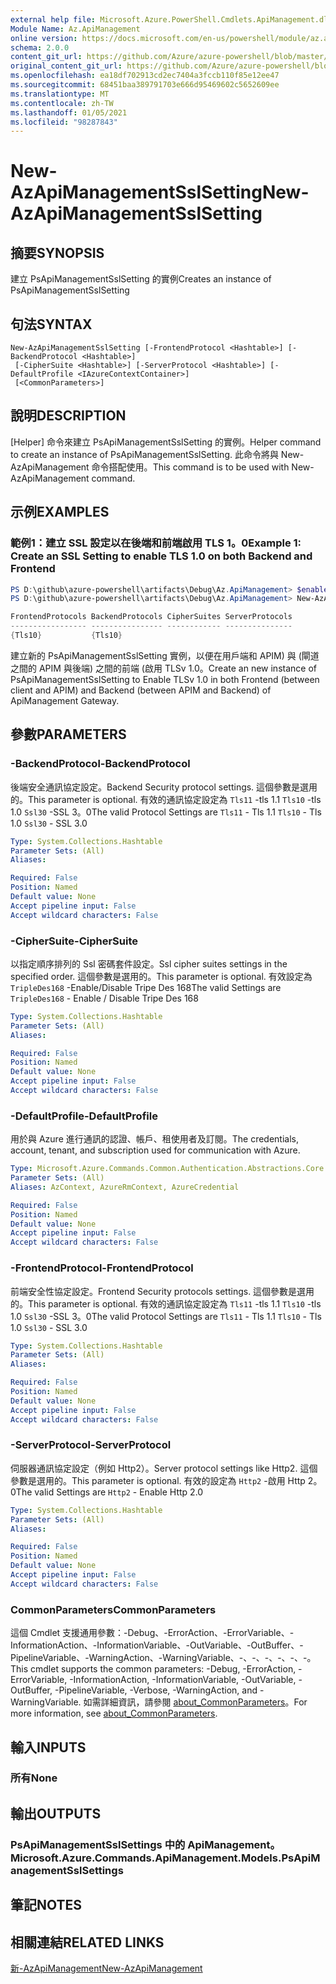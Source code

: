 ```yaml
---
external help file: Microsoft.Azure.PowerShell.Cmdlets.ApiManagement.dll-Help.xml
Module Name: Az.ApiManagement
online version: https://docs.microsoft.com/en-us/powershell/module/az.apimanagement/new-azapimanagementsslsetting
schema: 2.0.0
content_git_url: https://github.com/Azure/azure-powershell/blob/master/src/ApiManagement/ApiManagement/help/New-AzApiManagementSslSetting.md
original_content_git_url: https://github.com/Azure/azure-powershell/blob/master/src/ApiManagement/ApiManagement/help/New-AzApiManagementSslSetting.md
ms.openlocfilehash: ea18df702913cd2ec7404a3fccb110f85e12ee47
ms.sourcegitcommit: 68451baa389791703e666d95469602c5652609ee
ms.translationtype: MT
ms.contentlocale: zh-TW
ms.lasthandoff: 01/05/2021
ms.locfileid: "98287843"
---
```

# <span data-ttu-id="c3e0c-101">New-AzApiManagementSslSetting</span><span class="sxs-lookup"><span data-stu-id="c3e0c-101">New-AzApiManagementSslSetting</span></span>

## <span data-ttu-id="c3e0c-102">摘要</span><span class="sxs-lookup"><span data-stu-id="c3e0c-102">SYNOPSIS</span></span>
<span data-ttu-id="c3e0c-103">建立 PsApiManagementSslSetting 的實例</span><span class="sxs-lookup"><span data-stu-id="c3e0c-103">Creates an instance of PsApiManagementSslSetting</span></span>

## <span data-ttu-id="c3e0c-104">句法</span><span class="sxs-lookup"><span data-stu-id="c3e0c-104">SYNTAX</span></span>

```
New-AzApiManagementSslSetting [-FrontendProtocol <Hashtable>] [-BackendProtocol <Hashtable>]
 [-CipherSuite <Hashtable>] [-ServerProtocol <Hashtable>] [-DefaultProfile <IAzureContextContainer>]
 [<CommonParameters>]
```

## <span data-ttu-id="c3e0c-105">說明</span><span class="sxs-lookup"><span data-stu-id="c3e0c-105">DESCRIPTION</span></span>
<span data-ttu-id="c3e0c-106">[Helper] 命令來建立 PsApiManagementSslSetting 的實例。</span><span class="sxs-lookup"><span data-stu-id="c3e0c-106">Helper command to create an instance of PsApiManagementSslSetting.</span></span>
<span data-ttu-id="c3e0c-107">此命令將與 New-AzApiManagement 命令搭配使用。</span><span class="sxs-lookup"><span data-stu-id="c3e0c-107">This command is to be used with New-AzApiManagement command.</span></span>

## <span data-ttu-id="c3e0c-108">示例</span><span class="sxs-lookup"><span data-stu-id="c3e0c-108">EXAMPLES</span></span>

### <span data-ttu-id="c3e0c-109">範例1：建立 SSL 設定以在後端和前端啟用 TLS 1。0</span><span class="sxs-lookup"><span data-stu-id="c3e0c-109">Example 1: Create an SSL Setting to enable TLS 1.0 on both Backend and Frontend</span></span>
```powershell
PS D:\github\azure-powershell\artifacts\Debug\Az.ApiManagement> $enableTls=@{"Tls10" = "True"}
PS D:\github\azure-powershell\artifacts\Debug\Az.ApiManagement> New-AzApiManagementSslSetting -FrontendProtocol $enableTls -BackendProtocol $enableTls

FrontendProtocols BackendProtocols CipherSuites ServerProtocols
----------------- ---------------- ------------ ---------------
{Tls10}           {Tls10}
```

<span data-ttu-id="c3e0c-110">建立新的 PsApiManagementSslSetting 實例，以便在用戶端和 APIM) 與 (閘道之間的 APIM 與後端) 之間的前端 (啟用 TLSv 1.0。</span><span class="sxs-lookup"><span data-stu-id="c3e0c-110">Create an new instance of PsApiManagementSslSetting to Enable TLSv 1.0 in both Frontend (between client and APIM) and Backend (between APIM and Backend) of ApiManagement Gateway.</span></span>

## <span data-ttu-id="c3e0c-111">參數</span><span class="sxs-lookup"><span data-stu-id="c3e0c-111">PARAMETERS</span></span>

### <span data-ttu-id="c3e0c-112">-BackendProtocol</span><span class="sxs-lookup"><span data-stu-id="c3e0c-112">-BackendProtocol</span></span>
<span data-ttu-id="c3e0c-113">後端安全通訊協定設定。</span><span class="sxs-lookup"><span data-stu-id="c3e0c-113">Backend Security protocol settings.</span></span> <span data-ttu-id="c3e0c-114">這個參數是選用的。</span><span class="sxs-lookup"><span data-stu-id="c3e0c-114">This parameter is optional.</span></span>
<span data-ttu-id="c3e0c-115">有效的通訊協定設定為 `Tls11` -tls 1.1 `Tls10` -tls 1.0 `Ssl30` -SSL 3。0</span><span class="sxs-lookup"><span data-stu-id="c3e0c-115">The valid Protocol Settings are `Tls11` - Tls 1.1 `Tls10` - Tls 1.0 `Ssl30` - SSL 3.0</span></span>

```yaml
Type: System.Collections.Hashtable
Parameter Sets: (All)
Aliases:

Required: False
Position: Named
Default value: None
Accept pipeline input: False
Accept wildcard characters: False
```

### <span data-ttu-id="c3e0c-116">-CipherSuite</span><span class="sxs-lookup"><span data-stu-id="c3e0c-116">-CipherSuite</span></span>
<span data-ttu-id="c3e0c-117">以指定順序排列的 Ssl 密碼套件設定。</span><span class="sxs-lookup"><span data-stu-id="c3e0c-117">Ssl cipher suites settings in the specified order.</span></span> <span data-ttu-id="c3e0c-118">這個參數是選用的。</span><span class="sxs-lookup"><span data-stu-id="c3e0c-118">This parameter is optional.</span></span>
<span data-ttu-id="c3e0c-119">有效設定為 `TripleDes168` -Enable/Disable Tripe Des 168</span><span class="sxs-lookup"><span data-stu-id="c3e0c-119">The valid Settings are `TripleDes168` - Enable / Disable Tripe Des 168</span></span>

```yaml
Type: System.Collections.Hashtable
Parameter Sets: (All)
Aliases:

Required: False
Position: Named
Default value: None
Accept pipeline input: False
Accept wildcard characters: False
```

### <span data-ttu-id="c3e0c-120">-DefaultProfile</span><span class="sxs-lookup"><span data-stu-id="c3e0c-120">-DefaultProfile</span></span>
<span data-ttu-id="c3e0c-121">用於與 Azure 進行通訊的認證、帳戶、租使用者及訂閱。</span><span class="sxs-lookup"><span data-stu-id="c3e0c-121">The credentials, account, tenant, and subscription used for communication with Azure.</span></span>

```yaml
Type: Microsoft.Azure.Commands.Common.Authentication.Abstractions.Core.IAzureContextContainer
Parameter Sets: (All)
Aliases: AzContext, AzureRmContext, AzureCredential

Required: False
Position: Named
Default value: None
Accept pipeline input: False
Accept wildcard characters: False
```

### <span data-ttu-id="c3e0c-122">-FrontendProtocol</span><span class="sxs-lookup"><span data-stu-id="c3e0c-122">-FrontendProtocol</span></span>
<span data-ttu-id="c3e0c-123">前端安全性協定設定。</span><span class="sxs-lookup"><span data-stu-id="c3e0c-123">Frontend Security protocols settings.</span></span> <span data-ttu-id="c3e0c-124">這個參數是選用的。</span><span class="sxs-lookup"><span data-stu-id="c3e0c-124">This parameter is optional.</span></span>
<span data-ttu-id="c3e0c-125">有效的通訊協定設定為 `Tls11` -tls 1.1 `Tls10` -tls 1.0 `Ssl30` -SSL 3。0</span><span class="sxs-lookup"><span data-stu-id="c3e0c-125">The valid Protocol Settings are `Tls11` - Tls 1.1 `Tls10` - Tls 1.0 `Ssl30` - SSL 3.0</span></span>


```yaml
Type: System.Collections.Hashtable
Parameter Sets: (All)
Aliases:

Required: False
Position: Named
Default value: None
Accept pipeline input: False
Accept wildcard characters: False
```

### <span data-ttu-id="c3e0c-126">-ServerProtocol</span><span class="sxs-lookup"><span data-stu-id="c3e0c-126">-ServerProtocol</span></span>
<span data-ttu-id="c3e0c-127">伺服器通訊協定設定（例如 Http2）。</span><span class="sxs-lookup"><span data-stu-id="c3e0c-127">Server protocol settings like Http2.</span></span> <span data-ttu-id="c3e0c-128">這個參數是選用的。</span><span class="sxs-lookup"><span data-stu-id="c3e0c-128">This parameter is optional.</span></span>
<span data-ttu-id="c3e0c-129">有效的設定為 `Http2` -啟用 Http 2。0</span><span class="sxs-lookup"><span data-stu-id="c3e0c-129">The valid Settings are `Http2` - Enable Http 2.0</span></span>

```yaml
Type: System.Collections.Hashtable
Parameter Sets: (All)
Aliases:

Required: False
Position: Named
Default value: None
Accept pipeline input: False
Accept wildcard characters: False
```

### <span data-ttu-id="c3e0c-130">CommonParameters</span><span class="sxs-lookup"><span data-stu-id="c3e0c-130">CommonParameters</span></span>
<span data-ttu-id="c3e0c-131">這個 Cmdlet 支援通用參數：-Debug、-ErrorAction、-ErrorVariable、-InformationAction、-InformationVariable、-OutVariable、-OutBuffer、-PipelineVariable、-WarningAction、-WarningVariable、-、-、-、-、-、-。</span><span class="sxs-lookup"><span data-stu-id="c3e0c-131">This cmdlet supports the common parameters: -Debug, -ErrorAction, -ErrorVariable, -InformationAction, -InformationVariable, -OutVariable, -OutBuffer, -PipelineVariable, -Verbose, -WarningAction, and -WarningVariable.</span></span> <span data-ttu-id="c3e0c-132">如需詳細資訊，請參閱 [about_CommonParameters](http://go.microsoft.com/fwlink/?LinkID=113216)。</span><span class="sxs-lookup"><span data-stu-id="c3e0c-132">For more information, see [about_CommonParameters](http://go.microsoft.com/fwlink/?LinkID=113216).</span></span>

## <span data-ttu-id="c3e0c-133">輸入</span><span class="sxs-lookup"><span data-stu-id="c3e0c-133">INPUTS</span></span>

### <span data-ttu-id="c3e0c-134">所有</span><span class="sxs-lookup"><span data-stu-id="c3e0c-134">None</span></span>

## <span data-ttu-id="c3e0c-135">輸出</span><span class="sxs-lookup"><span data-stu-id="c3e0c-135">OUTPUTS</span></span>

### <span data-ttu-id="c3e0c-136">PsApiManagementSslSettings 中的 ApiManagement。</span><span class="sxs-lookup"><span data-stu-id="c3e0c-136">Microsoft.Azure.Commands.ApiManagement.Models.PsApiManagementSslSettings</span></span>

## <span data-ttu-id="c3e0c-137">筆記</span><span class="sxs-lookup"><span data-stu-id="c3e0c-137">NOTES</span></span>

## <span data-ttu-id="c3e0c-138">相關連結</span><span class="sxs-lookup"><span data-stu-id="c3e0c-138">RELATED LINKS</span></span>

[<span data-ttu-id="c3e0c-139">新-AzApiManagement</span><span class="sxs-lookup"><span data-stu-id="c3e0c-139">New-AzApiManagement</span></span>](./New-AzApiManagement.md)

